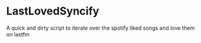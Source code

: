 # LastLovedSyncify
A quick and dirty script to iterate over the spotify liked songs and love them on lastfm
